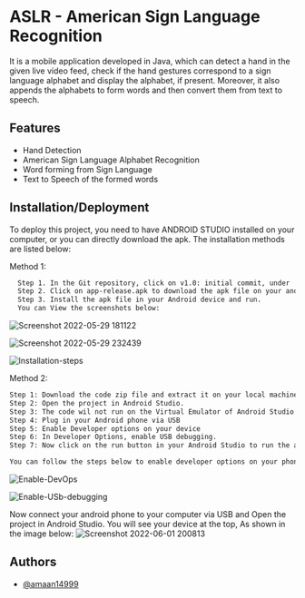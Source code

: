 
# ASLR - American Sign Language Recognition
It is a mobile application developed in Java, which can detect a hand in the given live video feed, check if the hand gestures correspond to a sign language alphabet and display the alphabet, if present. Moreover, it also appends the alphabets to form words and then convert them from text to speech.


## Features

- Hand Detection
- American Sign Language Alphabet Recognition
- Word forming from Sign Language
- Text to Speech of the formed words

## Installation/Deployment

To deploy this project, you need to have ANDROID STUDIO installed on your computer, or you can directly download the apk. The installation methods are listed below:

Method 1:

```bash
  Step 1. In the Git repository, click on v1.0: initial commit, under  the Realeases tab present on the right hand side of the repository
  Step 2. Click on app-release.apk to download the apk file on your android device
  Step 3. Install the apk file in your Android device and run.
  You can View the screenshots below:
```
![Screenshot 2022-05-29 181122](https://user-images.githubusercontent.com/73187712/170884433-8486abb8-0674-4f10-8de9-3f2b2964bac4.png)

![Screenshot 2022-05-29 232439](https://user-images.githubusercontent.com/73187712/170884632-c2ad2aa7-eecb-4d50-9a6a-905064323523.png)

![Installation-steps](https://user-images.githubusercontent.com/73187712/170885397-eb927500-0214-4839-8842-afd868334d03.jpg)



Method 2:

```bash
Step 1: Download the code zip file and extract it on your local machine
Step 2: Open the project in Android Studio.
Step 3: The code wil not run on the Virtual Emulator of Android Studio due to GPU access errors
Step 4: Plug in your Android phone via USB
Step 5: Enable Developer options on your device
Step 6: In Developer Options, enable USB debugging.
Step 7: Now click on the run button in your Android Studio to run the application on your phone

You can follow the steps below to enable developer options on your phone and enable USB debugging to run the application:
```
![Enable-DevOps](https://user-images.githubusercontent.com/73187712/171427202-896c581e-f043-4312-b26b-3a05d65e8fab.jpg)

![Enable-USb-debugging](https://user-images.githubusercontent.com/73187712/171428854-f5487d83-6aac-4a0e-928a-e82b743b8789.jpg)


Now connect your android phone to your computer via USB and Open the project in Android Studio.
You will see your device at the top, As shown in the image below:
![Screenshot 2022-06-01 200813](https://user-images.githubusercontent.com/73187712/171432763-f561171b-8922-4286-98d5-69ff7d15714b.png)


## Authors

- [@amaan14999](https://github.com/amaan14999)

